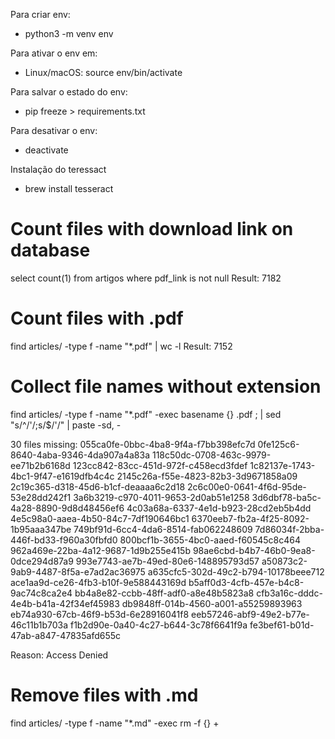 Para criar env:
 - python3 -m venv env

Para ativar o env em:
 - Linux/macOS: source env/bin/activate

Para salvar o estado do env:
 - pip freeze > requirements.txt

Para desativar o env:
 - deactivate



Instalação do teressact
 - brew install tesseract

 
# Count files with download link on database
select count(1) from artigos where pdf_link is not null
Result: 7182

# Count files with .pdf
find articles/ -type f -name "*.pdf" | wc -l 
Result: 7152

# Collect file names without extension
find articles/ -type f -name "*.pdf" -exec basename {} .pdf \; | sed "s/^/'/;s/$/'/" | paste -sd, -

30 files missing:
055ca0fe-0bbc-4ba8-9f4a-f7bb398efc7d
0fe125c6-8640-4aba-9346-4da907a4a83a
118c50dc-0708-463c-9979-ee71b2b6168d
123cc842-83cc-451d-972f-c458ecd3fdef
1c82137e-1743-4bc1-9f47-e1619dfb4c4c
2145c26a-f55e-4823-82b3-3d9671858a09
2c19c365-d318-45d6-b1cf-deaaaa6c2d18
2c6c00e0-0641-4f6d-95de-53e28dd242f1
3a6b3219-c970-4011-9653-2d0ab51e1258
3d6dbf78-ba5c-4a28-8890-9d8d48456ef6
4c03a68a-6337-4e1d-b923-28cd2eb5b4dd
4e5c98a0-aaea-4b50-84c7-7df190646bc1
6370eeb7-fb2a-4f25-8092-1b95aaa347be
749bf91d-6cc4-4da6-8514-fab062248609
7d86034f-2bba-446f-bd33-f960a30fbfd0
800bcf1b-3655-4bc0-aaed-f60545c8c464
962a469e-22ba-4a12-9687-1d9b255e415b
98ae6cbd-b4b7-46b0-9ea8-0dce294d87a9
993e7743-ae7b-49ed-80e6-148895793d57
a50873c2-9ab9-4487-8f5a-e7ad2ac36975
a635cfc5-302d-49c2-b794-10178beee712
ace1aa9d-ce26-4fb3-b10f-9e588443169d
b5aff0d3-4cfb-457e-b4c8-9ac74c8ca2e4
bb4a8e82-ccbb-48ff-adf0-a8e48b5823a8
cfb3a16c-dddc-4e4b-b41a-42f34ef45983
db9848ff-014b-4560-a001-a55259893963
eb74a930-67cb-46f9-b53d-6e28916041f8
eeb57246-abf9-49e2-b77e-46c11b1b703a
f1b2d90e-0a40-4c27-b644-3c78f6641f9a
fe3bef61-b01d-47ab-a847-47835afd655c

Reason: Access Denied

# Remove files with .md
find articles/ -type f -name "*.md" -exec rm -f {} +
